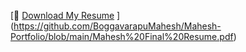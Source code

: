 [📄 [Download My Resume](./Resume/Mahesh_Final_Resume.pdf)
](https://github.com/BoggavarapuMahesh/Mahesh-Portfolio/blob/main/Mahesh%20Final%20Resume.pdf)
